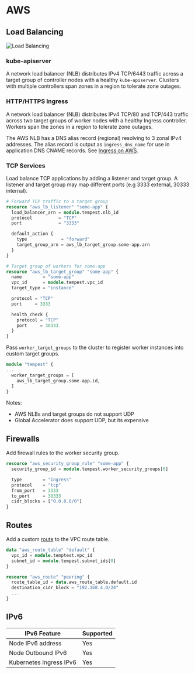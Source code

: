 # AWS

## Load Balancing

![Load Balancing](/img/typhoon-aws-load-balancing.png)

### kube-apiserver

A network load balancer (NLB) distributes IPv4 TCP/6443 traffic across a target group of controller nodes with a healthy `kube-apiserver`. Clusters with multiple controllers span zones in a region to tolerate zone outages.

### HTTP/HTTPS Ingress

A network load balancer (NLB) distributes IPv4 TCP/80 and TCP/443 traffic across two target groups of worker nodes with a healthy Ingress controller. Workers span the zones in a region to tolerate zone outages.

The AWS NLB has a DNS alias record (regional) resolving to 3 zonal IPv4 addresses. The alias record is output as `ingress_dns_name` for use in application DNS CNAME records. See [Ingress on AWS](/addons/ingress/#aws).

### TCP Services

Load balance TCP applications by adding a listener and target group. A listener and target group may map different ports (e.g 3333 external, 30333 internal).

```tf
# Forward TCP traffic to a target group
resource "aws_lb_listener" "some-app" {
  load_balancer_arn = module.tempest.nlb_id
  protocol          = "TCP"
  port              = "3333"

  default_action {
    type             = "forward"
    target_group_arn = aws_lb_target_group.some-app.arn
  }
}

# Target group of workers for some-app
resource "aws_lb_target_group" "some-app" {
  name        = "some-app"
  vpc_id      = module.tempest.vpc_id
  target_type = "instance"

  protocol = "TCP"
  port     = 3333

  health_check {
    protocol = "TCP"
    port     = 30333
  }
}
```

Pass `worker_target_groups` to the cluster to register worker instances into custom target groups.

```tf
module "tempest" {
...
  worker_target_groups = [
    aws_lb_target_group.some-app.id,
  ]
}
```

Notes:

* AWS NLBs and target groups do not support UDP
* Global Accelerator does support UDP, but its expensive

## Firewalls

Add firewall rules to the worker security group.

```tf
resource "aws_security_group_rule" "some-app" {
  security_group_id = module.tempest.worker_security_groups[0]

  type        = "ingress"
  protocol    = "tcp"
  from_port   = 3333
  to_port     = 30333
  cidr_blocks = ["0.0.0.0/0"]
}
```

## Routes

Add a custom [route](https://www.terraform.io/docs/providers/aws/r/route.html) to the VPC route table.

```tf
data "aws_route_table" "default" {
  vpc_id = module.temptest.vpc_id
  subnet_id = module.tempest.subnet_ids[0]
}

resource "aws_route" "peering" {
  route_table_id = data.aws_route_table.default.id
  destination_cidr_block = "192.168.4.0/24"
  ...
}
```

## IPv6

| IPv6 Feature            | Supported |
|-------------------------|-----------|
| Node IPv6 address       | Yes       |
| Node Outbound IPv6      | Yes       |
| Kubernetes Ingress IPv6 | Yes       |

